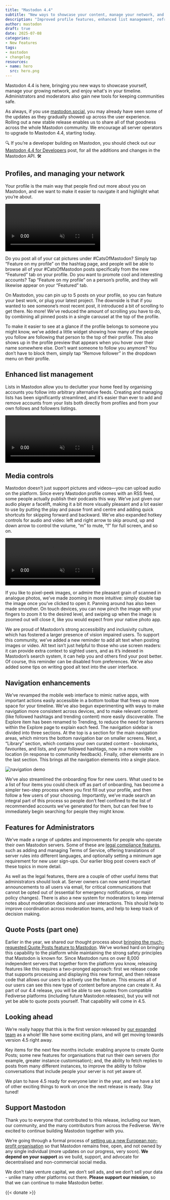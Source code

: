 ```yaml
---
title: "Mastodon 4.4"
subtitle: "New ways to showcase your content, manage your network, and enjoy your timeline"
description: "Improved profile features, enhanced list management, refreshed navigation, and the initial part of our Quote Posts implementation. All of these and more, in our latest release."
author: mastodon
draft: true
date: 2025-07-08
categories:
- New Features
tags:
- mastodon
- changelog
resources:
- name: hero
  src: hero.png
---
```


Mastodon 4.4 is here, bringing you new ways to showcase yourself, manage your growing network, and enjoy what's in your timeline. Administrators and moderators also gain new tools for keeping communities safe.

As always, if you use [mastodon.social](http://mastodon.social), you may already have seen some of the updates as they gradually showed up across the user experience. Rolling out a new stable release enables us to share all of that goodness across the whole Mastodon community. We encourage all server operators to upgrade to Mastodon 4.4, starting today.

🔍 If you’re a developer building on Mastodon, you should check out our [Mastodon 4.4 for Developers](https://blog.joinmastodon.org/2025/07/mastodon-4-4-for-devs/) post, for all the additions and changes in the Mastodon API. 🛠

## Profiles, and managing your network

Your profile is the main way that people find out more about you on Mastodon, and we want to make it easier to navigate it and highlight what you’re about.

<video src="profile.mp4" autoplay playsinline muted loop class="rounded-md shadow-lg"></video>

Do you post all of your cat pictures under #CatsOfMastodon? Simply tap “Feature on my profile” on the hashtag page, and people will be able to browse all of your #CatsOfMastodon posts specifically from the new “Featured” tab on your profile. Do you want to promote cool and interesting accounts? Tap “Feature on my profile” on a person’s profile, and they will likewise appear on your “Featured” tab.

On Mastodon, you can pin up to 5 posts on your profile, so you can feature your best work, or plug your latest project. The downside is that if you wanted to see someone’s most recent post, it introduced a bit of scrolling to get there. No more! We’ve reduced the amount of scrolling you have to do, by combining all pinned posts in a single carousel at the top of the profile.

To make it easier to see at a glance if the profile belongs to someone you might know, we’ve added a little widget showing how many of the people you follow are following that person to the top of their profile. This also shows up in the profile preview that appears when you hover over their name somewhere else. Don’t want someone to follow you anymore? You don’t have to block them, simply tap “Remove follower” in the dropdown menu on their profile.

## Enhanced list management

Lists in Mastodon allow you to declutter your home feed by organising accounts you follow into arbitrary alternative feeds. Creating and managing lists has been significantly streamlined, and it’s easier than ever to add and remove accounts from your lists both directly from profiles and from your own follows and followers listings.

<video src="lists.mp4" autoplay playsinline muted loop class="rounded-md shadow-lg"></video>

## Media controls

Mastodon doesn’t just support pictures and videos—you can upload audio on the platform. Since every Mastodon profile comes with an RSS feed, some people actually publish their podcasts this way. We’ve just given our audio player a facelift, making it a bit more visually pleasant and a lot easier to use by putting the play and pause front and centre and adding quick shortcuts for skipping forward and backward. We’ve also expanded hotkey controls for audio and video: left and right arrow to skip around, up and down arrow to control the volume, “m” to mute, “f” for full screen, and so on.

<video src="media.mp4" autoplay playsinline muted loop class="rounded-md shadow-lg"></video>

If you like to pixel-peek images, or admire the pleasant grain of scanned in analogue photos, we’ve made zooming in more intuitive: simply double tap the image once you’ve clicked to open it. Panning around has also been made smoother. On touch devices, you can now pinch the image with your fingers to zoom it to the desired level, and swiping up when the image is zoomed out will close it, like you would expect from your native photo app.

We are proud of Mastodon’s strong accessibility and inclusivity culture, which has fostered a larger presence of vision impaired users. To support this community, we’ve added a new reminder to add alt text when posting images or video. Alt text isn’t just helpful to those who use screen readers: it can provide extra context to sighted users, and as it’s indexed in Mastodon’s search system, it can help you and others find your post better. Of course, this reminder can be disabled from preferences. We’ve also added some tips on writing good alt text into the user interface.

## Navigation enhancements

We’ve revamped the mobile web interface to mimic native apps, with important actions easily accessible in a bottom toolbar that frees up more space for your timeline. We’ve also begun experimenting with ways to make navigation more consistent across devices, and to make relevant content (like followed hashtags and trending content) more easily discoverable. The Explore item has been renamed to Trending, to reduce the need for banners within the Explore page to explain each feed. The navigation sidebar is divided into three sections. At the top is a section for the main navigation areas, which mirrors the bottom navigation bar on smaller screens. Next, a “Library” section, which contains your own curated content - bookmarks, favourites, and lists, and your followed hashtags, now in a more visible location (in response to community feedback). Finally, other elements are in the last section. This brings all the navigation elements into a single place.

![navigation demo](./nav-demo.png)

We’ve also streamlined the onboarding flow for new users. What used to be a list of four items you could check off as part of onboarding, has become a simpler two-step process where you first fill out your profile, and then follow a few users of your choosing. Importantly, we’ve made search an integral part of this process so people don’t feel confined to the list of recommended accounts we’ve generated for them, but can feel free to immediately begin searching for people they might know.

## Features for Administrators

We’ve made a range of updates and improvements for people who operate their own Mastodon servers. Some of these are [legal compliance features](https://blog.joinmastodon.org/2025/05/legal-features-updates/), such as adding and managing Terms of Service, offering translations of server rules into different languages, and optionally setting a minimum age requirement for new user sign-ups. Our earlier blog post covers each of these topics in more detail.

As well as the legal features, there are a couple of other useful items that administrators should look at. Server owners can now send important announcements to all users via email, for critical communications that cannot be opted out of (essential for emergency notifications, or major policy changes). There is also a new system for moderators to keep internal notes about moderation decisions and user interactions. This should help to improve coordination across moderation teams, and help to keep track of decision making.

## Quote Posts (part one)

Earlier in the year, we shared our thought process about [bringing the much-requested Quote Posts feature to Mastodon](https://blog.joinmastodon.org/2025/02/bringing-quote-posts-to-mastodon/). We’ve worked hard on bringing this capability to the platform while maintaining the strong safety principles that Mastodon is known for. Since Mastodon runs on over 8,000 independent servers that together form the platform you know, releasing features like this requires a two-pronged approach: first we release code that supports processing and displaying this new format, and then release code that allows our users to actively use the feature. This ensures all of our users can see this new type of content before anyone can create it. As part of our 4.4 release, you will be able to see quotes from compatible Fediverse platforms (including future Mastodon releases), but you will not yet be able to quote posts yourself. That capability will come in 4.5.

## Looking ahead

We’re really happy that this is the first version released by [our expanded team](https://blog.joinmastodon.org/2025/05/evolving-the-team/) as a whole! We have some exciting plans, and will get moving towards version 4.5 right away.

Key items for the next few months include: enabling anyone to create Quote Posts; some new features for organisations that run their own servers (for example, greater instance customisation); and, the ability to fetch replies to posts from many different instances, to improve the ability to follow conversations that include people your server is not yet aware of.

We plan to have 4.5 ready for everyone later in the year, and we have a lot of other exciting things to work on once the next release is ready. Stay tuned!

## Support Mastodon

Thank you to everyone that contributed to this release, including our team, our community, and the many contributors from across the Fediverse. We’re excited to continue building Mastodon together with you.

We’re going through a formal process of [setting up a new European non-profit organisation](https://blog.joinmastodon.org/2025/01/the-people-should-own-the-town-square/) so that Mastodon remains free, open, and not owned by any single individual (more updates on our progress, very soon). **We depend on your support** as we build, support, and advocate for decentralised and non-commercial social media.

We don’t take venture capital, we don’t sell ads, and we don’t sell your data - unlike many other platforms out there. **Please support our mission**, so that we can continue to make Mastodon better.

{{< donate >}}
